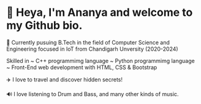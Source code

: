 # 👋 Heya, I'm Ananya and welcome to my Github bio.

📖 Currently pusuing B.Tech in the field of Computer Science and Engineering focused in IoT from Chandigarh Unversity (2020-2024)

Skilled in 
~ C++ programmimg language
~ Python programmimg language
~ Front-End web development with HTML, CSS & Bootstrap

✈️ I love to travel and discover hidden secrets!

🔊 I love listening to Drum and Bass, and many other kinds of music.






